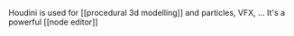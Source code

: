 Houdini is used for [[procedural 3d modelling]] and particles, VFX, ...
It's a powerful [[node editor]]